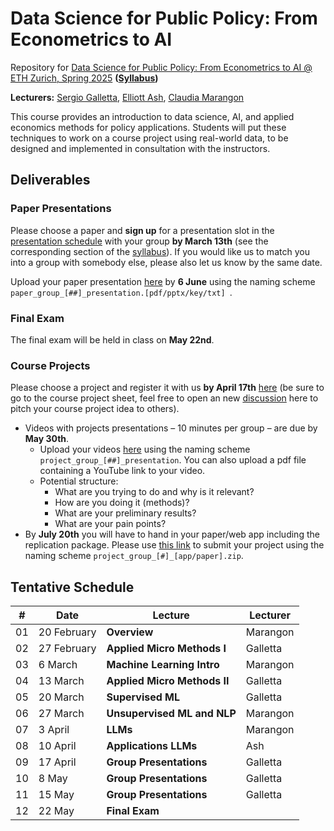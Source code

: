 # Data Science for Public Policy: From Econometrics to AI
Repository for [Data Science for Public Policy: From Econometrics to AI @ ETH Zurich, Spring 2025](https://www.vvz.ethz.ch/Vorlesungsverzeichnis/lerneinheit.view?semkez=2025S&ansicht=ALLE&lerneinheitId=186977&lang=en) **([Syllabus](https://docs.google.com/document/d/1omPjg99B_592PlmTMVlJ7Dtt-6yzdfDW9aqG5S0-7FM/edit?usp=sharing))**

**Lecturers:** [Sergio Galletta](https://sergio-galletta.com), [Elliott Ash](https://elliottash.com), [Claudia Marangon](https://claudiamarangon.github.io/)

This course provides an introduction to data science, AI, and applied economics methods for policy applications. Students will put these techniques to work on a course project using real-world data, to be designed and implemented in consultation with the instructors.

## Deliverables

### Paper Presentations

Please choose a paper and **sign up** for a presentation slot in the [presentation schedule](https://docs.google.com/spreadsheets/d/1LOqYHU45xo_V5uKVIG8Uh4UZGLpuu7uVp1RViAwdxMI/edit?usp=sharing) with your group **by March 13th** (see the corresponding section of the [syllabus](https://docs.google.com/spreadsheets/d/1LOqYHU45xo_V5uKVIG8Uh4UZGLpuu7uVp1RViAwdxMI/edit?gid=0#gid=0)). If you would like us to match you into a group with somebody else, please also let us know by the same date.

Upload your paper presentation [here](https://www.polybox.ethz.ch/index.php/s/Gx6AVkOmZpL3WlZ) by **6 June** using the naming scheme `paper_group_[##]_presentation.[pdf/pptx/key/txt]
`.

### Final Exam

The final exam will be held in class on **May 22nd**.

### Course Projects

Please choose a project and register it with us **by April 17th** [here](https://docs.google.com/spreadsheets/d/1bridX5ac5SodEJNFDso5QZQ1yDhovto4iXeF7ck8b2M/edit?gid=0#gid=0) (be sure to go to the course project sheet, feel free to open an new [discussion](https://github.com/ClaudiaMarangon/data-science-for-public-policy-2025/discussions) here to pitch your course project idea to others). 
* Videos with projects presentations – 10 minutes per group – are due by **May 30th**.
  * Upload your videos [here](https://www.polybox.ethz.ch/index.php/s/3ryQNwjLO2Zf9Pg) using the naming scheme `project_group_[##]_presentation`. You can also upload a pdf file containing a YouTube link to your video.
  * Potential structure:
    * What are you trying to do and why is it relevant?
    * How are you doing it (methods)?
    * What are your preliminary results?
    * What are your pain points?
* By **July 20th** you will have to hand in your paper/web app including the replication package. Please use [this link](https://www.polybox.ethz.ch/index.php/s/bP3yZytix7rxQBQ) to submit your project using the naming scheme `project_group_[#]_[app/paper].zip`.

## Tentative Schedule
| #  | Date        | Lecture                                                        | Lecturer           |
|----|-------------|----------------------------------------------------------------|--------------------|
| 01 | 20 February | **Overview**                                                   | Marangon           |
| 02 | 27 February | **Applied Micro Methods I**                                    | Galletta           |
| 03 | 6 March     | **Machine Learning Intro**                                     | Marangon           |
| 04 | 13 March    | **Applied Micro Methods II**                                   | Galletta           |
| 05 | 20 March    | **Supervised ML**                                              | Galletta           |
| 06 | 27 March    | **Unsupervised ML and NLP**                                    | Marangon           |
| 07 | 3 April     | **LLMs**                                                       | Marangon           |
| 08 | 10 April    | **Applications LLMs**                                          | Ash                |
| 09 | 17 April    | **Group Presentations**                                        | Galletta           |
| 10 | 8 May       | **Group Presentations**                                        | Galletta           |
| 11 | 15 May      | **Group Presentations**                                        | Galletta           |
| 12 | 22 May      | **Final Exam**                                                 |                    |
